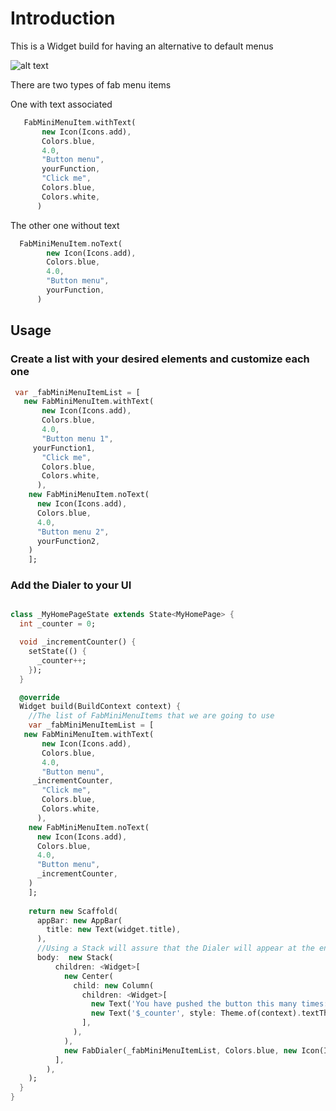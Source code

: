 
# Introduction

This is a Widget build for having an alternative to default menus

![alt text](https://github.com/Leondev7/flutter_fab_dialer/blob/master/src/demo.gif )

There are two types of fab menu items

One with text associated
```dart
   FabMiniMenuItem.withText(
       new Icon(Icons.add),
       Colors.blue,
       4.0,
       "Button menu",
       yourFunction,
       "Click me",
       Colors.blue,
       Colors.white,
      )
```
The other one without text
```dart
  FabMiniMenuItem.noText(
        new Icon(Icons.add),
        Colors.blue,
        4.0,
        "Button menu",
        yourFunction,
      )
```

## Usage
### Create a list with your desired elements and customize each one
```dart
 var _fabMiniMenuItemList = [
   new FabMiniMenuItem.withText(
       new Icon(Icons.add),
       Colors.blue,
       4.0,
       "Button menu 1",
     yourFunction1,
       "Click me",
       Colors.blue,
       Colors.white,
      ),
    new FabMiniMenuItem.noText(
      new Icon(Icons.add),
      Colors.blue,
      4.0,
      "Button menu 2",
      yourFunction2,
    )
    ];
```


### Add the Dialer to your UI
```dart

class _MyHomePageState extends State<MyHomePage> {
  int _counter = 0;

  void _incrementCounter() {
    setState(() {
      _counter++;
    });
  }

  @override
  Widget build(BuildContext context) {
    //The list of FabMiniMenuItems that we are going to use
    var _fabMiniMenuItemList = [
   new FabMiniMenuItem.withText(
       new Icon(Icons.add),
       Colors.blue,
       4.0,
       "Button menu",
     _incrementCounter,
       "Click me",
       Colors.blue,
       Colors.white,
      ),
    new FabMiniMenuItem.noText(
      new Icon(Icons.add),
      Colors.blue,
      4.0,
      "Button menu",
      _incrementCounter,
    )
    ];
    
    return new Scaffold(
      appBar: new AppBar(
        title: new Text(widget.title),
      ),
      //Using a Stack will assure that the Dialer will appear at the end of your layout
      body:  new Stack(
          children: <Widget>[
            new Center(
              child: new Column(
                children: <Widget>[
                  new Text('You have pushed the button this many times:'),
                  new Text('$_counter', style: Theme.of(context).textTheme.display1),
                ],
              ),
            ),
            new FabDialer(_fabMiniMenuItemList, Colors.blue, new Icon(Icons.add)),
          ],
        ),
    );
  }
}
```

